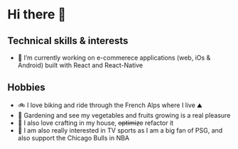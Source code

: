 # Hi there 👋

## Technical skills & interests

- 🔭  I’m currently working on e-commerece applications (web, iOs & Android) built with React and React-Native

## Hobbies
- 🚲  I love biking and ride through the French Alps where I live ⛰️
- 🌱  Gardening and see my vegetables and fruits growing is a real pleasure
- 🧰  I also love crafting in my house, ~~optimize~~ refactor it
- 🏀  I am also really interested in TV sports as I am a big fan of PSG, and also support the Chicago Bulls in NBA    
